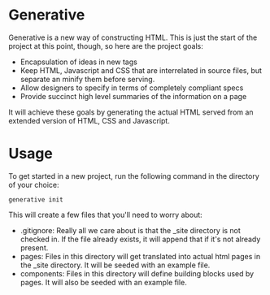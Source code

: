 # Generative

Generative is a new way of constructing HTML. This is just the start
of the project at this point, though, so here are the project goals:

* Encapsulation of ideas in new tags
* Keep HTML, Javascript and CSS that are interrelated in source files,
  but separate an minify them before serving.
* Allow designers to specify in terms of completely compliant specs
* Provide succinct high level summaries of the information on a page

It will achieve these goals by generating the actual HTML served from
an extended version of HTML, CSS and Javascript.

# Usage

To get started in a new project, run the following command in the
directory of your choice:

``` shell
generative init
```

This will create a few files that you'll need to worry about:

* .gitignore: Really all we care about is that the _site directory is
  not checked in. If the file already exists, it will append that if
  it's not already present.
* pages: Files in this directory will get translated into actual html
  pages in the _site directory. It will be seeded with an example
  file.
* components: Files in this directory will define building blocks used
  by pages. It will also be seeded with an example file.
